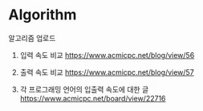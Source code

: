 # Algorithm
알고리즘 업로드

1. 입력 속도 비교
https://www.acmicpc.net/blog/view/56

2. 출력 속도 비교
https://www.acmicpc.net/blog/view/57

3. 각 프로그래밍 언어의 입출력 속도에 대한 글
https://www.acmicpc.net/board/view/22716
